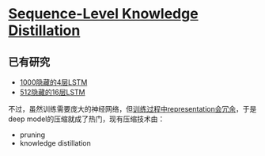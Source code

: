 # [Sequence-Level Knowledge Distillation](https://arxiv.org/abs/1606.07947)

## 已有研究
- [1000隐藏的4层LSTM](https://arxiv.org/abs/1409.3215)
- [512隐藏的16层LSTM](https://www.aclweb.org/anthology/Q16-1027/)

不过，虽然训练需要庞大的神经网络，但[训练过程中representation会冗余](https://arxiv.org/abs/1306.0543)，于是deep model的压缩就成了热门，现有压缩技术由：
- pruning
- knowledge distillation
